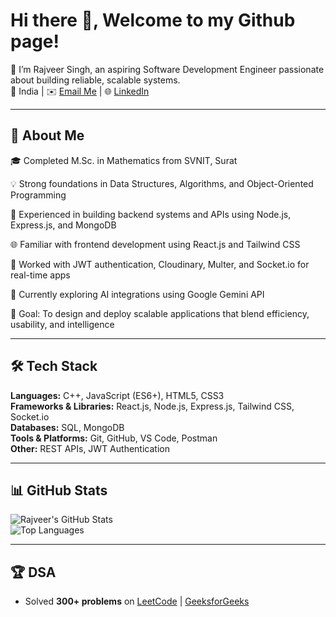 #  Hi there 👋, Welcome to my Github page!

🌟 I’m Rajveer Singh, an aspiring Software Development Engineer passionate about building reliable, scalable systems.  
📍 India | ✉️ [Email Me](mailto:777rajveersingh@gmail.com) | 🌐 [LinkedIn](https://www.linkedin.com/in/rajveersingh26/)  

---

## 🚀 About Me
🎓 Completed M.Sc. in Mathematics from SVNIT, Surat

💡 Strong foundations in Data Structures, Algorithms, and Object-Oriented Programming

🧠 Experienced in building backend systems and APIs using Node.js, Express.js, and MongoDB

🌐 Familiar with frontend development using React.js and Tailwind CSS

🔐 Worked with JWT authentication, Cloudinary, Multer, and Socket.io for real-time apps

🤖 Currently exploring AI integrations using Google Gemini API

🎯 Goal: To design and deploy scalable applications that blend efficiency, usability, and intelligence 

---

## 🛠️ Tech Stack
**Languages:** C++, JavaScript (ES6+), HTML5, CSS3  
**Frameworks & Libraries:** React.js, Node.js, Express.js, Tailwind CSS, Socket.io  
**Databases:** SQL, MongoDB  
**Tools & Platforms:** Git, GitHub, VS Code, Postman  
**Other:** REST APIs, JWT Authentication 

---

## 📊 GitHub Stats
![Rajveer's GitHub Stats](https://github-readme-stats.vercel.app/api?username=rajveersingh6749&show_icons=true&theme=tokyonight)  
![Top Languages](https://github-readme-stats.vercel.app/api/top-langs/?username=rajveersingh6749&layout=compact&theme=tokyonight)  

---

## 🏆 DSA
- Solved **300+ problems** on [LeetCode](https://leetcode.com/u/I20MA056/) | [GeeksforGeeks](https://www.geeksforgeeks.org/user/777rajveersingh/)  


